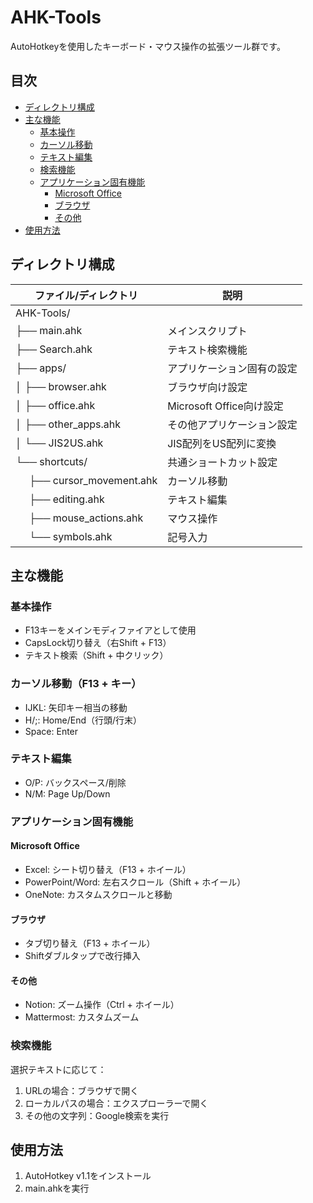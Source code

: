 # AHK-Tools

AutoHotkeyを使用したキーボード・マウス操作の拡張ツール群です。

## 目次

- [ディレクトリ構成](#ディレクトリ構成)
- [主な機能](#主な機能)
  - [基本操作](#基本操作)
  - [カーソル移動](#カーソル移動f13--キー)
  - [テキスト編集](#テキスト編集)
  - [検索機能](#検索機能)
  - [アプリケーション固有機能](#アプリケーション固有機能)
    - [Microsoft Office](#microsoft-office)
    - [ブラウザ](#ブラウザ)
    - [その他](#その他)
- [使用方法](#使用方法)

## ディレクトリ構成

| ファイル/ディレクトリ | 説明 |
|-------------------|------|
| AHK-Tools/ ||  
| ├── main.ahk | メインスクリプト |
| ├── Search.ahk | テキスト検索機能 |
| ├── apps/ | アプリケーション固有の設定 |
| │   ├── browser.ahk | ブラウザ向け設定 |
| │   ├── office.ahk | Microsoft Office向け設定 |
| │   ├── other_apps.ahk | その他アプリケーション設定 |
| │   └── JIS2US.ahk | JIS配列をUS配列に変換 |
| └── shortcuts/ | 共通ショートカット設定 |
| &nbsp;&nbsp;&nbsp;&nbsp;&nbsp;├── cursor_movement.ahk | カーソル移動 |
| &nbsp;&nbsp;&nbsp;&nbsp;&nbsp;├── editing.ahk | テキスト編集 |
| &nbsp;&nbsp;&nbsp;&nbsp;&nbsp;├── mouse_actions.ahk | マウス操作 |
| &nbsp;&nbsp;&nbsp;&nbsp;&nbsp;└── symbols.ahk | 記号入力 |

## 主な機能

### 基本操作

- F13キーをメインモディファイアとして使用
- CapsLock切り替え（右Shift + F13）
- テキスト検索（Shift + 中クリック）

### カーソル移動（F13 + キー）

- IJKL: 矢印キー相当の移動
- H/;: Home/End（行頭/行末）
- Space: Enter

### テキスト編集

- O/P: バックスペース/削除
- N/M: Page Up/Down

### アプリケーション固有機能

#### Microsoft Office

- Excel: シート切り替え（F13 + ホイール）
- PowerPoint/Word: 左右スクロール（Shift + ホイール）
- OneNote: カスタムスクロールと移動

#### ブラウザ

- タブ切り替え（F13 + ホイール）
- Shiftダブルタップで改行挿入

#### その他

- Notion: ズーム操作（Ctrl + ホイール）
- Mattermost: カスタムズーム

### 検索機能

選択テキストに応じて：

1. URLの場合：ブラウザで開く
2. ローカルパスの場合：エクスプローラーで開く
3. その他の文字列：Google検索を実行

## 使用方法

1. AutoHotkey v1.1をインストール
2. main.ahkを実行
